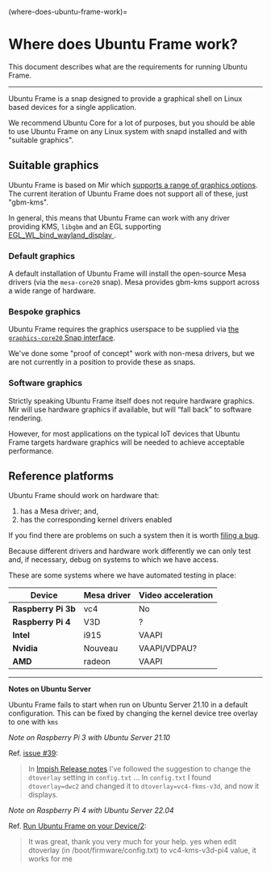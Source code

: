 (where-does-ubuntu-frame-work)=

# Where does Ubuntu Frame work?

This document describes what are the requirements for running Ubuntu Frame.

______________________________________________________________________

Ubuntu Frame is a snap designed to provide a graphical shell on Linux based devices for a single application.

We recommend Ubuntu Core for a lot of purposes, but you should be able to use Ubuntu Frame on any Linux system with snapd installed and with "suitable graphics".

## Suitable graphics

Ubuntu Frame is based on Mir which [supports a range of graphics options](https://discourse.ubuntu.com/t/mir-graphics-support/13185/). The current iteration of Ubuntu Frame does not support all of these, just "gbm-kms".

In general, this means that Ubuntu Frame can work with any driver providing KMS, `libgbm` and an EGL supporting [EGL_WL_bind_wayland_display ](https://www.khronos.org/registry/EGL/extensions/WL/EGL_WL_bind_wayland_display.txt).

### Default graphics

A default installation of Ubuntu Frame will install the open-source Mesa drivers (via the `mesa-core20` snap). Mesa provides gbm-kms support across a wide range of hardware.

### Bespoke graphics

Ubuntu Frame requires the graphics userspace to be supplied via [the `graphics-core20` Snap interface](https://discourse.ubuntu.com/t/the-graphics-core20-snap-interface/23000/).

We've done some "proof of concept" work with non-mesa drivers, but we are not currently in a position to provide these as snaps.

### Software graphics

Strictly speaking Ubuntu Frame itself does not require hardware graphics. Mir will use hardware graphics if available, but will “fall back” to software rendering.

However, for most applications on the typical IoT devices that Ubuntu Frame targets hardware graphics will be needed to achieve acceptable performance.

## Reference platforms

Ubuntu Frame should work on hardware that:

1. has a Mesa driver; and,
1. has the corresponding kernel drivers enabled

If you find there are problems on such a system then it is worth [filing a bug](https://github.com/canonical/ubuntu-frame/issues).

Because different drivers and hardware work differently we can only test and, if necessary, debug on systems to which we have access.

These are some systems where we have automated testing in place:

| Device              | Mesa driver | Video acceleration |
| ------------------- | ----------- | ------------------ |
| **Raspberry Pi 3b** | vc4         | No                 |
| **Raspberry Pi 4**  | V3D         | ?                  |
| **Intel**           | i915        | VAAPI              |
| **Nvidia**          | Nouveau     | VAAPI/VDPAU?       |
| **AMD**             | radeon      | VAAPI              |

______________________________________________________________________

**Notes on Ubuntu Server**

Ubuntu Frame fails to start when run on Ubuntu Server 21.10 in a default configuration. This can be fixed by changing the kernel device tree overlay to one with `kms`

*Note on Raspberry Pi 3 with Ubuntu Server 21.10*

Ref. [issue #39](https://github.com/canonical/ubuntu-frame/issues/39):

> In [Impish Release notes](https://discourse.ubuntu.com/t/impish-indri-release-notes/21951) I've followed the suggestion to change the `dtoverlay` setting in `config.txt` ... In `config.txt` I found `dtoverlay=dwc2` and changed it to `dtoverlay=vc4-fkms-v3d`, and now it displays.

*Note on Raspberry Pi 4 with Ubuntu Server 22.04*

Ref. [ Run Ubuntu Frame on your Device/2](https://discourse.ubuntu.com/t/29377/2):

> It was great, thank you very much for your help. yes when edit dtoverlay (in /boot/firmware/config.txt) to vc4-kms-v3d-pi4 value, it works for me
